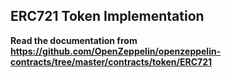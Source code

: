 ## ERC721 Token Implementation
**Read the documentation from https://github.com/OpenZeppelin/openzeppelin-contracts/tree/master/contracts/token/ERC721**
